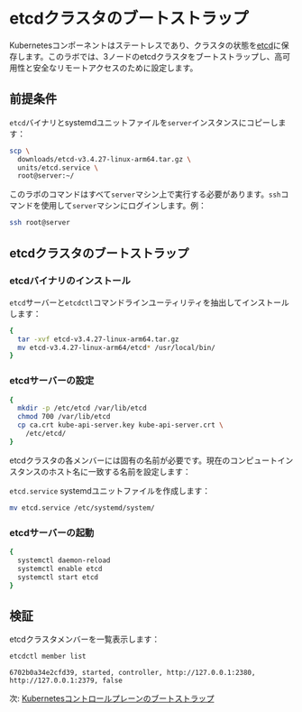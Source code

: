 # etcdクラスタのブートストラップ

Kubernetesコンポーネントはステートレスであり、クラスタの状態を[etcd](https://github.com/etcd-io/etcd)に保存します。このラボでは、3ノードのetcdクラスタをブートストラップし、高可用性と安全なリモートアクセスのために設定します。

## 前提条件

`etcd`バイナリとsystemdユニットファイルを`server`インスタンスにコピーします：

```bash
scp \
  downloads/etcd-v3.4.27-linux-arm64.tar.gz \
  units/etcd.service \
  root@server:~/
```

このラボのコマンドはすべて`server`マシン上で実行する必要があります。`ssh`コマンドを使用して`server`マシンにログインします。例：

```bash
ssh root@server
```

## etcdクラスタのブートストラップ

### etcdバイナリのインストール

`etcd`サーバーと`etcdctl`コマンドラインユーティリティを抽出してインストールします：

```bash
{
  tar -xvf etcd-v3.4.27-linux-arm64.tar.gz
  mv etcd-v3.4.27-linux-arm64/etcd* /usr/local/bin/
}
```

### etcdサーバーの設定

```bash
{
  mkdir -p /etc/etcd /var/lib/etcd
  chmod 700 /var/lib/etcd
  cp ca.crt kube-api-server.key kube-api-server.crt \
    /etc/etcd/
}
```

etcdクラスタの各メンバーには固有の名前が必要です。現在のコンピュートインスタンスのホスト名に一致する名前を設定します：

`etcd.service` systemdユニットファイルを作成します：

```bash
mv etcd.service /etc/systemd/system/
```

### etcdサーバーの起動

```bash
{
  systemctl daemon-reload
  systemctl enable etcd
  systemctl start etcd
}
```

## 検証

etcdクラスタメンバーを一覧表示します：

```bash
etcdctl member list
```

```text
6702b0a34e2cfd39, started, controller, http://127.0.0.1:2380, http://127.0.0.1:2379, false
```

次: [Kubernetesコントロールプレーンのブートストラップ](08-bootstrapping-kubernetes-controllers.md)
